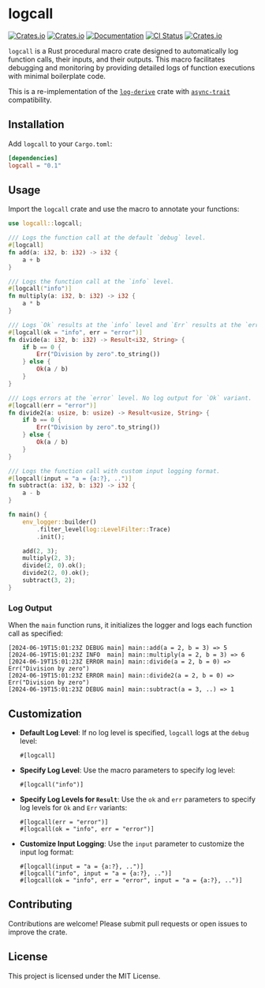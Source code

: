 # logcall

[![Crates.io](https://img.shields.io/crates/v/logcall?style=flat-square&logo=rust)](https://crates.io/crates/logcall)
[![Crates.io](https://img.shields.io/crates/d/logcall?style=flat-square&logo=rust)](https://crates.io/crates/logcall)
[![Documentation](https://img.shields.io/docsrs/logcall?style=flat-square&logo=rust)](https://docs.rs/logcall/)
[![CI Status](https://img.shields.io/github/actions/workflow/status/fast/logcall/ci.yml?style=flat-square&logo=github)](https://github.com/fast/logcall/actions)
[![Crates.io](https://img.shields.io/crates/l/logcall?style=flat-square&logo=)](https://crates.io/crates/logcall)

`logcall` is a Rust procedural macro crate designed to automatically log function calls, their inputs, and their outputs. This macro facilitates debugging and monitoring by providing detailed logs of function executions with minimal boilerplate code.

This is a re-implementation of the [`log-derive`](https://crates.io/crates/log-derive) crate with [`async-trait`](https://crates.io/crates/async-trait) compatibility.

## Installation

Add `logcall` to your `Cargo.toml`:

```toml
[dependencies]
logcall = "0.1"
```

## Usage

Import the `logcall` crate and use the macro to annotate your functions:

```rust
use logcall::logcall;

/// Logs the function call at the default `debug` level.
#[logcall]
fn add(a: i32, b: i32) -> i32 {
    a + b
}

/// Logs the function call at the `info` level.
#[logcall("info")]
fn multiply(a: i32, b: i32) -> i32 {
    a * b
}

/// Logs `Ok` results at the `info` level and `Err` results at the `error` level.
#[logcall(ok = "info", err = "error")]
fn divide(a: i32, b: i32) -> Result<i32, String> {
    if b == 0 {
        Err("Division by zero".to_string())
    } else {
        Ok(a / b)
    }
}

/// Logs errors at the `error` level. No log output for `Ok` variant.
#[logcall(err = "error")]
fn divide2(a: usize, b: usize) -> Result<usize, String> {
    if b == 0 {
        Err("Division by zero".to_string())
    } else {
        Ok(a / b)
    }
}

/// Logs the function call with custom input logging format.
#[logcall(input = "a = {a:?}, ..")]
fn subtract(a: i32, b: i32) -> i32 {
    a - b
}

fn main() {
    env_logger::builder()
        .filter_level(log::LevelFilter::Trace)
        .init();

    add(2, 3);
    multiply(2, 3);
    divide(2, 0).ok();
    divide2(2, 0).ok();
    subtract(3, 2);
}
```

### Log Output

When the `main` function runs, it initializes the logger and logs each function call as specified:

```rust,ignore
[2024-06-19T15:01:23Z DEBUG main] main::add(a = 2, b = 3) => 5
[2024-06-19T15:01:23Z INFO  main] main::multiply(a = 2, b = 3) => 6
[2024-06-19T15:01:23Z ERROR main] main::divide(a = 2, b = 0) => Err("Division by zero")
[2024-06-19T15:01:23Z ERROR main] main::divide2(a = 2, b = 0) => Err("Division by zero")
[2024-06-19T15:01:23Z DEBUG main] main::subtract(a = 3, ..) => 1
```

## Customization

- **Default Log Level**: If no log level is specified, `logcall` logs at the `debug` level:
  ```rust,ignore
  #[logcall]
  ```
- **Specify Log Level**: Use the macro parameters to specify log level:
  ```rust,ignore
  #[logcall("info")]
- **Specify Log Levels for `Result`**: Use the `ok` and `err` parameters to specify log levels for `Ok` and `Err` variants:
  ```rust,ignore
  #[logcall(err = "error")]
  #[logcall(ok = "info", err = "error")]
  ```
- **Customize Input Logging**: Use the `input` parameter to customize the input log format:
  ```rust,ignore
  #[logcall(input = "a = {a:?}, ..")]
  #[logcall("info", input = "a = {a:?}, ..")]
  #[logcall(ok = "info", err = "error", input = "a = {a:?}, ..")]
  ```

## Contributing

Contributions are welcome! Please submit pull requests or open issues to improve the crate.

## License

This project is licensed under the MIT License.

